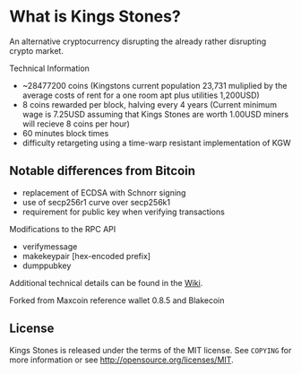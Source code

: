 What is Kings Stones?
==============

An alternative cryptocurrency disrupting the already rather disrupting crypto market.

Technical Information

+ ~28477200 coins (Kingstons current population 23,731 muliplied by the average costs of rent for a one room apt plus utilities 1,200USD)
+ 8 coins rewarded per block, halving every 4 years (Current minimum wage is 7.25USD assuming that Kings Stones are worth 1.00USD miners will recieve 8 coins per hour)
+ 60 minutes block times
+ difficulty retargeting using a time-warp resistant implementation of KGW

Notable differences from Bitcoin
-----------------------------

+ replacement of ECDSA with Schnorr signing
+ use of secp256r1 curve over secp256k1
+ requirement for public key when verifying transactions

Modifications to the RPC API
+ verifymessage <publickey> <signature> <message>
+ makekeypair [hex-encoded prefix]
+ dumppubkey <maxcoinaddress>

Additional technical details can be found in the [Wiki](https://github.com/LinuxPhreak/kings-stones/wiki/_pages).

Forked from Maxcoin reference wallet 0.8.5 and Blakecoin

License
------

Kings Stones is released under the terms of the MIT license. See `COPYING` for more
information or see http://opensource.org/licenses/MIT.
